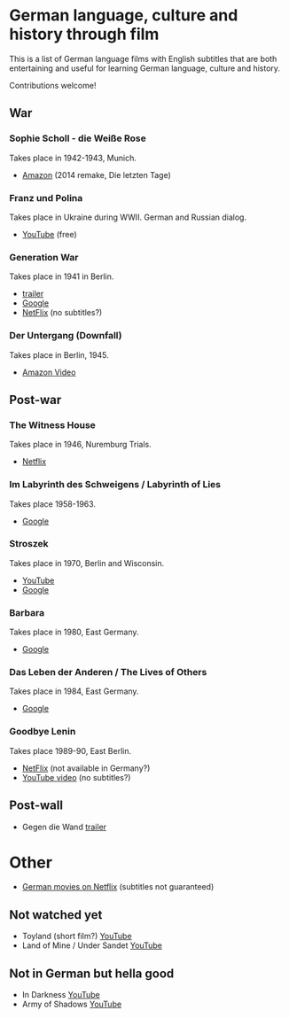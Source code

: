# German language, culture and history through film

This is a list of German language films with English subtitles that are both
entertaining and useful for learning German language, culture and history.

Contributions welcome!

## War

### Sophie Scholl - die Weiße Rose

Takes place in 1942-1943, Munich.

- [Amazon](https://www.amazon.de/gp/video/detail/B01MYA7H1M) (2014 remake, Die letzten Tage)

### Franz und Polina

Takes place in Ukraine during WWII. German and Russian dialog.

- [YouTube](https://www.youtube.com/watch?v=-bHf3N0HTdw) (free)

### Generation War

Takes place in 1941 in Berlin.

- [trailer](https://www.youtube.com/watch?v=TmyGPX23px4)
- [Google](https://play.google.com/store/tv/show/Generation_War?id=xJWFKTYfOHs)
- [NetFlix](https://www.netflix.com/watch/70286692) (no subtitles?)

### Der Untergang (Downfall)

Takes place in Berlin, 1945.

- [Amazon Video](https://www.amazon.de/gp/video/detail/B00JO955KS)

## Post-war

### The Witness House

Takes place in 1946, Nuremburg Trials.

- [Netflix](https://www.netflix.com/watch/80148358?trackId=13550865&tctx=1%2C3%2C28314935-68eb-43a9-8342-d0a75030af01-2565241)

### Im Labyrinth des Schweigens / Labyrinth of Lies

Takes place 1958-1963.

- [Google](https://play.google.com/store/movies/details/Labyrinth_Of_Lies?id=VJVG3QD2aDY)

### Stroszek

Takes place in 1970, Berlin and Wisconsin.

- [YouTube](https://www.youtube.com/watch?v=Cy7pxt2MBSk)
- [Google](https://play.google.com/store/movies/details/Werner_Herzog_film_collection_Stroszek?id=-1PYwvWoaEY)

### Barbara

Takes place in 1980, East Germany.

- [Google](https://play.google.com/store/movies/details/Barbara?id=8hHy-GK8MQQ)

### Das Leben der Anderen / The Lives of Others

Takes place in 1984, East Germany.

- [Google](https://play.google.com/store/movies/details/The_Lives_of_Others?id=RZEUw4F3pEA)

### Goodbye Lenin

Takes place 1989-90, East Berlin.

- [NetFlix](https://www.netflix.com/title/60034095) (not available in Germany?)
- [YouTube video](https://www.youtube.com/watch?v=Zyz7NOs3F2o) (no subtitles?)

## Post-wall

- Gegen die Wand [trailer](https://www.youtube.com/watch?v=gGd6RaoYPxo)


# Other

- [German movies on Netflix](https://www.netflix.com/browse/genre/58755?bc=58886) (subtitles not guaranteed)

## Not watched yet

- Toyland (short film?) [YouTube](https://www.youtube.com/watch?v=Y0tBSx98knE)
- Land of Mine / Under Sandet [YouTube](https://www.youtube.com/watch?v=hntghz3xy30)

## Not in German but hella good

- In Darkness [YouTube](https://play.google.com/store/movies/details/In_Darkness?id=gTUTuaRfVdc)
- Army of Shadows [YouTube](https://play.google.com/store/movies/details/Army_of_Shadows?id=FWQwCscBskY)
